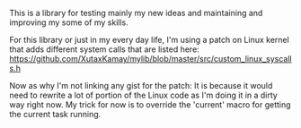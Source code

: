 This is a library for testing mainly my new ideas and maintaining and improving my some of my skills.

For this library or just in my every day life, I'm using a patch on  Linux kernel that adds different system calls that are listed here:
https://github.com/XutaxKamay/mylib/blob/master/src/custom_linux_syscalls.h

Now as why I'm not linking any gist for the patch:
It is because it would need to rewrite a lot of portion of the Linux code as I'm doing it in a dirty way right now.
My trick for now is to override the 'current' macro for getting the current task running.
